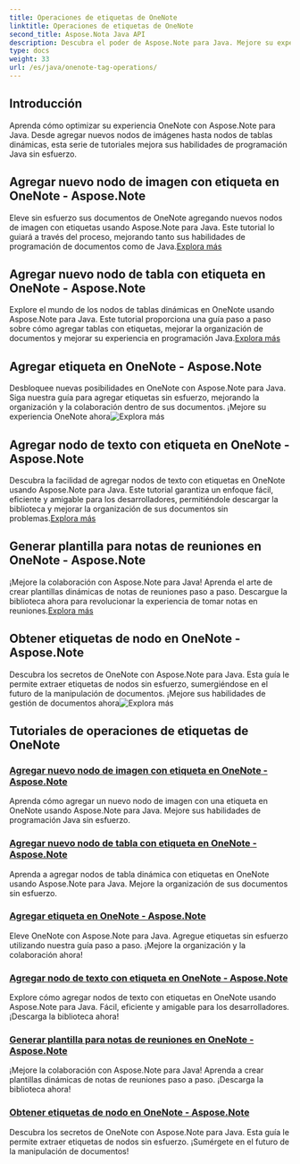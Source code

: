 ```yaml
---
title: Operaciones de etiquetas de OneNote
linktitle: Operaciones de etiquetas de OneNote
second_title: Aspose.Nota Java API
description: Descubra el poder de Aspose.Note para Java. Mejore su experiencia OneNote con guías paso a paso sobre operaciones de etiquetas, cómo agregar imágenes, tablas, nodos de texto y más.
type: docs
weight: 33
url: /es/java/onenote-tag-operations/
---
```

## Introducción

Aprenda cómo optimizar su experiencia OneNote con Aspose.Note para Java. Desde agregar nuevos nodos de imágenes hasta nodos de tablas dinámicas, esta serie de tutoriales mejora sus habilidades de programación Java sin esfuerzo.

## Agregar nuevo nodo de imagen con etiqueta en OneNote - Aspose.Note

 Eleve sin esfuerzo sus documentos de OneNote agregando nuevos nodos de imagen con etiquetas usando Aspose.Note para Java. Este tutorial lo guiará a través del proceso, mejorando tanto sus habilidades de programación de documentos como de Java.[Explora más](./add-new-image-node-with-tag/)

## Agregar nuevo nodo de tabla con etiqueta en OneNote - Aspose.Note

 Explore el mundo de los nodos de tablas dinámicas en OneNote usando Aspose.Note para Java. Este tutorial proporciona una guía paso a paso sobre cómo agregar tablas con etiquetas, mejorar la organización de documentos y mejorar su experiencia en programación Java.[Explora más](./add-new-table-node-with-tag/)

## Agregar etiqueta en OneNote - Aspose.Note

 Desbloquee nuevas posibilidades en OneNote con Aspose.Note para Java. Siga nuestra guía para agregar etiquetas sin esfuerzo, mejorando la organización y la colaboración dentro de sus documentos. ¡Mejore su experiencia OneNote ahora![Explora más](./add-tag/)

## Agregar nodo de texto con etiqueta en OneNote - Aspose.Note

 Descubra la facilidad de agregar nodos de texto con etiquetas en OneNote usando Aspose.Note para Java. Este tutorial garantiza un enfoque fácil, eficiente y amigable para los desarrolladores, permitiéndole descargar la biblioteca y mejorar la organización de sus documentos sin problemas.[Explora más](./add-text-node-with-tag/)

## Generar plantilla para notas de reuniones en OneNote - Aspose.Note

¡Mejore la colaboración con Aspose.Note para Java! Aprenda el arte de crear plantillas dinámicas de notas de reuniones paso a paso. Descargue la biblioteca ahora para revolucionar la experiencia de tomar notas en reuniones.[Explora más](./generate-template-for-meeting-notes/)

## Obtener etiquetas de nodo en OneNote - Aspose.Note

 Descubra los secretos de OneNote con Aspose.Note para Java. Esta guía le permite extraer etiquetas de nodos sin esfuerzo, sumergiéndose en el futuro de la manipulación de documentos. ¡Mejore sus habilidades de gestión de documentos ahora![Explora más](./get-node-tags/)
## Tutoriales de operaciones de etiquetas de OneNote
### [Agregar nuevo nodo de imagen con etiqueta en OneNote - Aspose.Note](./add-new-image-node-with-tag/)
Aprenda cómo agregar un nuevo nodo de imagen con una etiqueta en OneNote usando Aspose.Note para Java. Mejore sus habilidades de programación Java sin esfuerzo.
### [Agregar nuevo nodo de tabla con etiqueta en OneNote - Aspose.Note](./add-new-table-node-with-tag/)
Aprenda a agregar nodos de tabla dinámica con etiquetas en OneNote usando Aspose.Note para Java. Mejore la organización de sus documentos sin esfuerzo.
### [Agregar etiqueta en OneNote - Aspose.Note](./add-tag/)
Eleve OneNote con Aspose.Note para Java. Agregue etiquetas sin esfuerzo utilizando nuestra guía paso a paso. ¡Mejore la organización y la colaboración ahora!
### [Agregar nodo de texto con etiqueta en OneNote - Aspose.Note](./add-text-node-with-tag/)
Explore cómo agregar nodos de texto con etiquetas en OneNote usando Aspose.Note para Java. Fácil, eficiente y amigable para los desarrolladores. ¡Descarga la biblioteca ahora!
### [Generar plantilla para notas de reuniones en OneNote - Aspose.Note](./generate-template-for-meeting-notes/)
¡Mejore la colaboración con Aspose.Note para Java! Aprenda a crear plantillas dinámicas de notas de reuniones paso a paso. ¡Descarga la biblioteca ahora!
### [Obtener etiquetas de nodo en OneNote - Aspose.Note](./get-node-tags/)
Descubra los secretos de OneNote con Aspose.Note para Java. Esta guía le permite extraer etiquetas de nodos sin esfuerzo. ¡Sumérgete en el futuro de la manipulación de documentos!